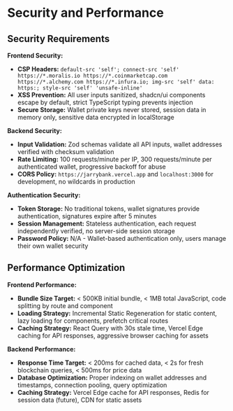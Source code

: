# Security and Performance

## **Security Requirements**

**Frontend Security:**
- **CSP Headers:** `default-src 'self'; connect-src 'self' https://*.moralis.io https://*.coinmarketcap.com https://*.alchemy.com https://*.infura.io; img-src 'self' data: https:; style-src 'self' 'unsafe-inline'`
- **XSS Prevention:** All user inputs sanitized, shadcn/ui components escape by default, strict TypeScript typing prevents injection
- **Secure Storage:** Wallet private keys never stored, session data in memory only, sensitive data encrypted in localStorage

**Backend Security:**
- **Input Validation:** Zod schemas validate all API inputs, wallet addresses verified with checksum validation
- **Rate Limiting:** 100 requests/minute per IP, 300 requests/minute per authenticated wallet, progressive backoff for abuse
- **CORS Policy:** `https://jarrybank.vercel.app` and `localhost:3000` for development, no wildcards in production

**Authentication Security:**
- **Token Storage:** No traditional tokens, wallet signatures provide authentication, signatures expire after 5 minutes
- **Session Management:** Stateless authentication, each request independently verified, no server-side session storage  
- **Password Policy:** N/A - Wallet-based authentication only, users manage their own wallet security

## **Performance Optimization**

**Frontend Performance:**
- **Bundle Size Target:** < 500KB initial bundle, < 1MB total JavaScript, code splitting by route and component
- **Loading Strategy:** Incremental Static Regeneration for static content, lazy loading for components, prefetch critical routes
- **Caching Strategy:** React Query with 30s stale time, Vercel Edge caching for API responses, aggressive browser caching for assets

**Backend Performance:**
- **Response Time Target:** < 200ms for cached data, < 2s for fresh blockchain queries, < 500ms for price data
- **Database Optimization:** Proper indexing on wallet addresses and timestamps, connection pooling, query optimization
- **Caching Strategy:** Vercel Edge cache for API responses, Redis for session data (future), CDN for static assets
